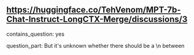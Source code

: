 ## https://huggingface.co/TehVenom/MPT-7b-Chat-Instruct-LongCTX-Merge/discussions/3

contains_question: yes

question_part: But it's unknown whether there should be a \n between 